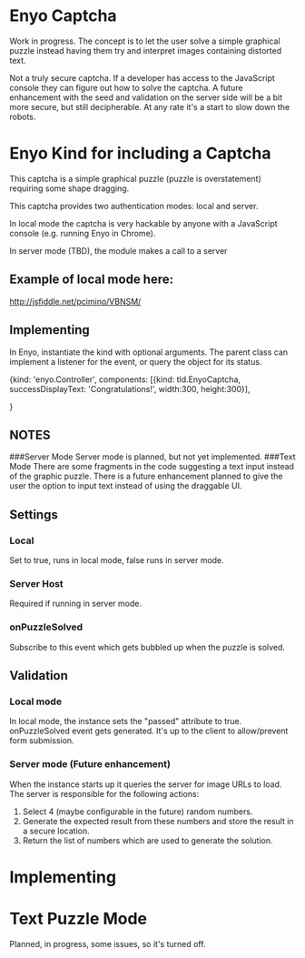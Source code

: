 Enyo Captcha
=============

Work in progress. The concept is to let the user solve a simple graphical puzzle instead having them try and interpret images containing distorted text.

Not a truly secure captcha. If a developer has access to the JavaScript console they can figure out how to solve the captcha. A future enhancement with the seed and validation on the server side will be a bit more secure, but still decipherable. At any rate it's a start to slow down the robots.

# Enyo Kind for including a Captcha
This captcha is a simple graphical puzzle (puzzle is overstatement) requiring some shape dragging.

This captcha provides two authentication modes: local and server.

In local mode the captcha is very hackable by anyone with a JavaScript console (e.g. running Enyo in Chrome).

In server mode (TBD), the module makes a call to a server

## Example of local mode here:
http://jsfiddle.net/pcimino/VBNSM/

## Implementing
In Enyo, instantiate the kind with optional arguments. The parent class can implement a listener for the event, or query the object for its status.

{kind: 'enyo.Controller',
components: [{kind: tld.EnyoCaptcha, successDisplayText: 'Congratulations!', width:300, height:300}],

}

## NOTES
###Server Mode
Server mode is planned, but not yet implemented.
###Text Mode
There are some fragments in the code suggesting a text input instead of the graphic puzzle. There is a future enhancement planned to give the user the option to input text instead of using the draggable UI.

## Settings
### Local
Set to true, runs in local mode, false runs in server mode.

### Server Host
Required if running in server mode.

### onPuzzleSolved
Subscribe to this event which gets bubbled up when the puzzle is solved.

## Validation
### Local mode
In local mode, the instance sets the "passed" attribute to true. onPuzzleSolved event gets generated. It's up to the client to allow/prevent form submission.

### Server mode (Future enhancement)
When the instance starts up it queries the server for image URLs to load. The server is responsible for the following actions:
1. Select 4 (maybe configurable in the future) random numbers.
2. Generate the expected result from these numbers and store the result in a secure location.
3. Return the list of numbers which are used to generate the solution.

# Implementing



# Text Puzzle Mode
Planned, in progress, some issues, so it's turned off.


